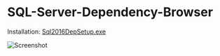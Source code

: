 # SQL-Server-Dependency-Browser

Installation: [Sql2016DepSetup.exe](http://winsoft.se/files/Sql2016DepSetup.exe)

![Screenshot](http://winsoft.se/images/sqldep.jpg "Screenshot")
